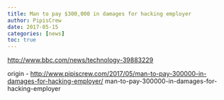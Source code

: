 ```yaml
---
title: Man to pay $300,000 in damages for hacking employer
author: PipisCrew
date: 2017-05-15
categories: [news]
toc: true
---
```


http://www.bbc.com/news/technology-39883229

origin - http://www.pipiscrew.com/2017/05/man-to-pay-300000-in-damages-for-hacking-employer/ man-to-pay-300000-in-damages-for-hacking-employer